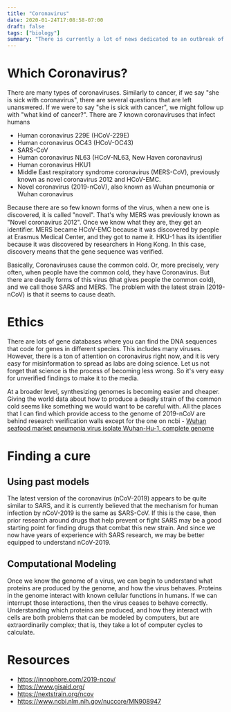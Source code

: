 ```yaml
---
title: "Coronavirus"
date: 2020-01-24T17:08:58-07:00
draft: false
tags: ["biology"]
summary: "There is currently a lot of news dedicated to an outbreak of coronavirus in China and the US. I wanted to understand more about this virus with the knowledge that I have gained on my biology learning path."
---
```


# Which Coronavirus?

There are many types of coronaviruses. Similarly to cancer, if we say "she is sick with coronavirus", there are several questions that are left unanswered. If we were to say "she is sick with cancer", we might follow up with "what kind of cancer?". There are 7 known coronaviruses that infect humans

* Human coronavirus 229E (HCoV-229E)
* Human coronavirus OC43 (HCoV-OC43)
* SARS-CoV
* Human coronavirus NL63 (HCoV-NL63, New Haven coronavirus)
* Human coronavirus HKU1
* Middle East respiratory syndrome coronavirus (MERS-CoV), previously known as novel coronavirus 2012 and HCoV-EMC.
* Novel coronavirus (2019-nCoV), also known as Wuhan pneumonia or Wuhan coronavirus

Because there are so few known forms of the virus, when a new one is discovered, it is called "novel". That's why MERS was previously known as "Novel coronavirus 2012". Once we know what they are, they get an identifier. MERS became HCoV-EMC because it was discovered by people at Erasmus Medical Center, and they got to name it. HKU-1 has its identifier because it was discovered by researchers in Hong Kong. In this case, discovery means that the gene sequence was verified.

Basically, Coronaviruses cause the common cold. Or, more precisely, very often, when people have the common cold, they have Coronavirus. But there are deadly forms of this virus (that gives people the common cold), and we call those SARS and MERS. The problem with the latest strain (2019-nCoV) is that it seems to cause death.

# Ethics

There are lots of gene databases where you can find the DNA sequences that code for genes in different species. This includes many viruses. However, there is a ton of attention on coronavirus right now, and it is very easy for misinformation to spread as labs are doing science. Let us not forget that science is the process of becoming less wrong. So it's very easy for unverified findings to make it to the media.

At a broader level, synthesizing genomes is becoming easier and cheaper. Giving the world data about how to produce a deadly strain of the common cold seems like something we would want to be careful with. All the places that I can find which provide access to the genome of 2019-nCoV are behind research verification walls except for the one on ncbi - [Wuhan seafood market pneumonia virus isolate Wuhan-Hu-1, complete genome](https://www.ncbi.nlm.nih.gov/nuccore/MN908947)

# Finding a cure

## Using past models

The latest version of the coronavirus (nCoV-2019) appears to be quite similar to SARS, and it is currently believed that the mechanism for human infection by nCoV-2019 is the same as SARS-CoV. If this is the case, then prior research around drugs that help prevent or fight SARS may be a good starting point for finding drugs that combat this new strain. And since we now have years of experience with SARS research, we may be better equipped to understand nCoV-2019.

## Computational Modeling

Once we know the genome of a virus, we can begin to understand what proteins are produced by the genome, and how the virus behaves. Proteins in the genome interact with known cellular functions in humans. If we can interrupt those interactions, then the virus ceases to behave correctly. Understanding which proteins are produced, and how they interact with cells are both problems that can be modeled by computers, but are extraordinarily complex; that is, they take a lot of computer cycles to calculate.

# Resources

* https://innophore.com/2019-ncov/
* https://www.gisaid.org/
* https://nextstrain.org/ncov
* https://www.ncbi.nlm.nih.gov/nuccore/MN908947 

